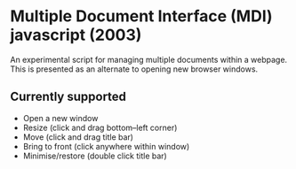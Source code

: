 # Multiple Document Interface (MDI) javascript (2003)

An experimental script for managing multiple documents within a webpage. This is presented as an alternate to opening new browser windows.


## Currently supported

- Open a new window
- Resize (click and drag bottom–left corner)
- Move (click and drag title bar)
- Bring to front (click anywhere within window)
- Minimise/restore (double click title bar)
